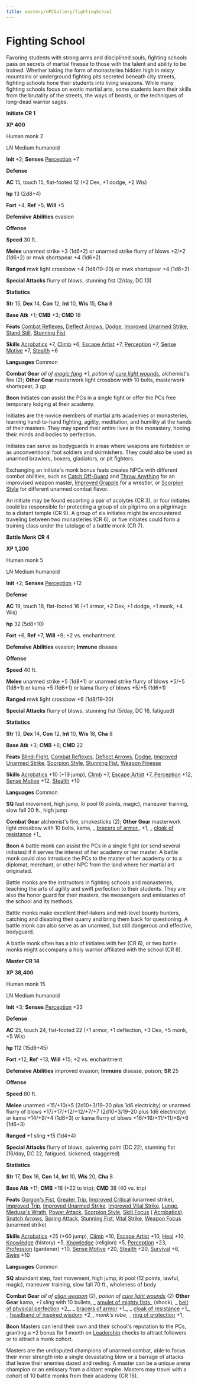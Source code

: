 ```yaml
---
title: mastery/nPCGallery/fightingSchool
---
```

# Fighting School

Favoring students with strong arms and disciplined souls, fighting schools pass on secrets of martial finesse to those with the talent and ability to be trained. Whether taking the form of monasteries hidden high in misty mountains or underground fighting pits secreted beneath city streets, fighting schools hone their students into living weapons. While many fighting schools focus on exotic martial arts, some students learn their skills from the brutality of the streets, the ways of beasts, or the techniques of long-dead warrior sages.

**Initiate CR 1**

**XP 400**

Human monk 2

LN Medium humanoid

**Init** +2; **Senses** [Perception](../../skills/perception.md#_perception) +7

**Defense**

**AC** 15, touch 15, flat-footed 12 (+2 Dex, +1 dodge, +2 Wis)

**hp** 13 (2d8+4)

**Fort** +4, **Ref** +5, **Will** +5

**Defensive Abilities** evasion

**Offense**

**Speed** 30 ft.

**Melee** unarmed strike +3 (1d6+2) or unarmed strike flurry of blows +2/+2 (1d6+2) or mwk shortspear +4 (1d6+2)

**Ranged** mwk light crossbow +4 (1d8/19–20) or mwk shortspear +4 (1d6+2)

**Special Attacks** flurry of blows, stunning fist (2/day, DC 13)

**Statistics**

**Str** 15, **Dex** 14, **Con** 12, **Int** 10, **Wis** 15, **Cha** 8

**Base Atk** +1; **CMB** +3; **CMD** 18

**Feats** [Combat Reflexes](../../feats.md#_combat-reflexes), [Deflect Arrows](../../feats.md#_deflect-arrows), [Dodge](../../feats.md#_dodge), [Improved Unarmed Strike](../../feats.md#_improved-unarmed-strike), [Stand Still](../../feats.md#_stand-still), [Stunning Fist](../../feats.md#_stunning-fist)

**Skills** [Acrobatics](../../skills/acrobatics.md#_acrobatics) +7, [Climb](../../skills/climb.md#_climb) +6, [Escape Artist](../../skills/escapeArtist.md#_escape-artist) +7, [Perception](../../skills/perception.md#_perception) +7, [Sense Motive](../../skills/senseMotive.md#_sense-motive) +7, [Stealth](../../skills/stealth.md#_stealth) +6

**Languages** Common

**Combat Gear** _oil of [magic fang](../../spells/magicFang.md#_magic-fang) +1_, _potion of [cure light wounds](../../spells/cureLightWounds.md#_cure-light-wounds)_, alchemist's fire (2); **Other Gear** masterwork light crossbow with 10 bolts, masterwork shortspear, 3 gp

**Boon** Initiates can assist the PCs in a single fight or offer the PCs free temporary lodging at their academy.

Initiates are the novice members of martial arts academies or monasteries, learning hand-to-hand fighting, agility, meditation, and humility at the hands of their masters. They may spend their entire lives in the monastery, honing their minds and bodies to perfection.

Initiates can serve as bodyguards in areas where weapons are forbidden or as unconventional foot soldiers and skirmishers. They could also be used as unarmed brawlers, boxers, gladiators, or pit fighters.

Exchanging an initiate's monk bonus feats creates NPCs with different combat abilities, such as [Catch Off-Guard](../../feats.md#_catch-off-guard) and [Throw Anything](../../feats.md#_throw-anything) for an improvised weapon master, [Improved Grapple](../../feats.md#_improved-grapple) for a wrestler, or [Scorpion Style](../../feats.md#_scorpion-style) for different unarmed combat flavor.

An initiate may be found escorting a pair of acolytes (CR 3), or four initiates could be responsible for protecting a group of six pilgrims on a pilgrimage to a distant temple (CR 9). A group of six initiates might be encountered traveling between two monasteries (CR 6), or five initiates could form a training class under the tutelage of a battle monk (CR 7).

**Battle Monk CR 4**

**XP 1,200**

Human monk 5

LN Medium humanoid

**Init** +2; **Senses** [Perception](../../skills/perception.md#_perception) +12

**Defense**

**AC** 19, touch 18, flat-footed 16 (+1 armor, +2 Dex, +1 dodge, +1 monk, +4 Wis)

**hp** 32 (5d8+10)

**Fort** +6, **Ref** +7, **Will** +9; +2 vs. enchantment

**Defensive Abilities** evasion; **Immune** disease

**Offense**

**Speed** 40 ft.

**Melee** unarmed strike +5 (1d8+1) or unarmed strike flurry of blows +5/+5 (1d8+1) or kama +5 (1d6+1) or kama flurry of blows +5/+5 (1d6+1)

**Ranged** mwk light crossbow +6 (1d8/19–20)

**Special Attacks** flurry of blows, stunning fist (5/day, DC 16, fatigued)

**Statistics**

**Str** 13, **Dex** 14, **Con** 12, **Int** 10, **Wis** 18, **Cha** 8

**Base Atk** +3; **CMB** +6; **CMD** 22

**Feats** [Blind-Fight](../../feats.md#_blind-fight), [Combat Reflexes](../../feats.md#_combat-reflexes), [Deflect Arrows](../../feats.md#_deflect-arrows), [Dodge](../../feats.md#_dodge), [Improved Unarmed Strike](../../feats.md#_improved-unarmed-strike), [Scorpion Style](../../feats.md#_scorpion-style), [Stunning Fist](../../feats.md#_stunning-fist), [Weapon Finesse](../../feats.md#_weapon-finesse)

**Skills** [Acrobatics](../../skills/acrobatics.md#_acrobatics) +10 (+19 jump), [Climb](../../skills/climb.md#_climb) +7, [Escape Artist](../../skills/escapeArtist.md#_escape-artist) +7, [Perception](../../skills/perception.md#_perception) +12, [Sense Motive](../../skills/senseMotive.md#_sense-motive) +12, [Stealth](../../skills/stealth.md#_stealth) +10

**Languages** Common

**SQ** fast movement, high jump, _ki_ pool (6 points, magic), maneuver training, slow fall 20 ft., high jump

**Combat Gear** alchemist's fire, smokesticks (2); **Other Gear** masterwork light crossbow with 10 bolts, kama, _ [bracers of armor](../../magicItems/wondrousItems.md#_bracers-of-armor)_ +1, _ [cloak of resistance](../../magicItems/wondrousItems.md#_cloak-of-resistance) +1_

**Boon** A battle monk can assist the PCs in a single fight (or send several initiates) if it serves the interest of her academy or her master. A battle monk could also introduce the PCs to the master of her academy or to a diplomat, merchant, or other NPC from the land where her martial art originated.

Battle monks are the instructors in fighting schools and monasteries, teaching the arts of agility and swift perfection to their students. They are also the honor guard for their masters, the messengers and emissaries of the school and its methods.

Battle monks make excellent thief-takers and mid-level bounty hunters, catching and disabling their quarry and bring them back for questioning. A battle monk can also serve as an unarmed, but still dangerous and effective, bodyguard.

A battle monk often has a trio of initiates with her (CR 6), or two battle monks might accompany a holy warrior affiliated with the school (CR 8).

**Master CR 14**

**XP 38,400**

Human monk 15

LN Medium humanoid

**Init** +3; **Senses** [Perception](../../skills/perception.md#_perception) +23

**Defense**

**AC** 25, touch 24, flat-footed 22 (+1 armor, +1 deflection, +3 Dex, +5 monk, +5 Wis)

**hp** 112 (15d8+45)

**Fort** +12, **Ref** +13, **Will** +15; +2 vs. enchantment

**Defensive Abilities** improved evasion; **Immune** disease, poison; **SR** 25

**Offense**

**Speed** 80 ft.

**Melee** unarmed +15/+10/+5 (2d10+3/19–20 plus 1d6 electricity) or unarmed flurry of blows +17/+17/+12/+12/+7/+7 (2d10+3/19–20 plus 1d6 electricity) or kama +14/+9/+4 (1d6+3) or kama flurry of blows +16/+16/+11/+11/+6/+6 (1d6+3)

**Ranged** +1 sling +15 (1d4+4)

**Special Attacks** flurry of blows, quivering palm (DC 22), stunning fist (16/day, DC 22, fatigued, sickened, staggered)

**Statistics**

**Str** 17, **Dex** 16, **Con** 14, **Int** 10, **Wis** 20, **Cha** 8

**Base Atk** +11; **CMB** +18 (+22 to trip); **CMD** 38 (40 vs. trip)

**Feats** [Gorgon's Fist](../../feats.md#_gorgon-s-fist), [Greater Trip](../../feats.md#_greater-trip), [Improved Critical](../../feats.md#_improved-critical) (unarmed strike), [Improved Trip](../../feats.md#_improved-trip), [Improved Unarmed Strike](../../feats.md#_improved-unarmed-strike), [Improved Vital Strike](../../feats.md#_improved-vital-strike), [Lunge](../../feats.md#_lunge), [Medusa's Wrath](../../feats.md#_medusa-s-wrath), [Power Attack](../../feats.md#_power-attack), [Scorpion Style](../../feats.md#_scorpion-style), [Skill Focus](../../feats.md#_skill-focus) ( [Acrobatics](../../skills/acrobatics.md#_acrobatics)), [Snatch Arrows](../../feats.md#_snatch-arrows), [Spring Attack](../../feats.md#_spring-attack), [Stunning Fist](../../feats.md#_stunning-fist), [Vital Strike](../../feats.md#_vital-strike), [Weapon Focus](../../feats.md#_weapon-focus) (unarmed strike)

**Skills** [Acrobatics](../../skills/acrobatics.md#_acrobatics) +25 (+60 jump), [Climb](../../skills/climb.md#_climb) +10, [Escape Artist](../../skills/escapeArtist.md#_escape-artist) +10, [Heal](../../skills/heal.md#_heal) +10, [Knowledge](../../skills/knowledge.md#_knowledge) (history) +5, [Knowledge](../../skills/knowledge.md#_knowledge) (religion) +5, [Perception](../../skills/perception.md#_perception) +23, [Profession](../../skills/profession.md#_profession) (gardener) +10, [Sense Motive](../../skills/senseMotive.md#_sense-motive) +20, [Stealth](../../skills/stealth.md#_stealth) +20, [Survival](../../skills/survival.md#_survival) +6, [Swim](../../skills/swim.md#_swim) +10

**Languages** Common

**SQ** abundant step, fast movement, high jump, _ki_ pool (12 points, lawful, magic), maneuver training, slow fall 70 ft., wholeness of body

**Combat Gear** _oil of [align weapon](../../spells/alignWeapon.md#_align-weapon)_ (2), _potion of [cure light wounds](../../spells/cureLightWounds.md#_cure-light-wounds)_ (2) **Other Gear** kama, _+1 sling_ with 10 bullets, _ [amulet of mighty fists](../../magicItems/wondrousItems.md#_amulet-of-mighty-fists)_ (shock), _ [belt of physical perfection](../../magicItems/wondrousItems.md#_belt-of-physical-perfection) +2_, _ [bracers of armor](../../magicItems/wondrousItems.md#_bracers-of-armor) +1_, _ [cloak of resistance](../../magicItems/wondrousItems.md#_cloak-of-resistance) +1_, _ [headband of inspired wisdom](../../magicItems/wondrousItems.md#_headband-of-inspired-wisdom) +2_, _monk's robe_, _ [ring of protection](../../magicItems/rings.md#_ring-of-protection) +1_

**Boon** Masters can lend their own and their school's reputation to the PCs, granting a +2 bonus for 1 month on [Leadership](../../feats.md#_leadership) checks to attract followers or to attract a monk cohort.

Masters are the undisputed champions of unarmed combat, able to focus their inner strength into a single devastating blow or a barrage of attacks that leave their enemies dazed and reeling. A master can be a unique arena champion or an emissary from a distant empire. Masters may travel with a cohort of 10 battle monks from their academy (CR 16).

